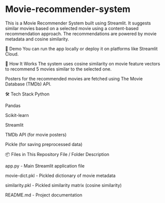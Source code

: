 # Movie-recommender-system
This is a Movie Recommender System built using Streamlit. It suggests similar movies based on a selected movie using a content-based recommendation approach. The recommendations are powered by movie metadata and cosine similarity.

🚀 Demo
You can run the app locally or deploy it on platforms like Streamlit Cloud.

🧠 How It Works
The system uses cosine similarity on movie feature vectors to recommend 5 movies similar to the selected one.

Posters for the recommended movies are fetched using The Movie Database (TMDb) API.

🛠️ Tech Stack
Python

Pandas

Scikit-learn

Streamlit

TMDb API (for movie posters)

Pickle (for saving preprocessed data)

📦 Files in This Repository
File / Folder	Description

app.py - 	Main Streamlit application file

movie-dict.pkl	- Pickled dictionary of movie metadata

similarity.pkl	- Pickled similarity matrix (cosine similarity)

README.md -	Project documentation

